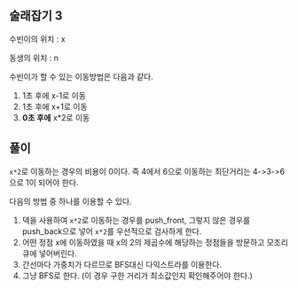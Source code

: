 ## 술래잡기 3

수빈이의 위치 : x

동생의 위치 : n

수빈이가 할 수 있는 이동방법은 다음과 같다.

1. 1초 후에 x-1로 이동
2. 1초 후에 x+1로 이동
3. **0초 후에** x*2로 이동

## 풀이

`x*2`로 이동하는 경우의 비용이 0이다. 즉 4에서 6으로 이동하는 최단거리는 4->3->6으로 1이 되어야 한다.

다음의 방법 중 하나를 이용할 수 있다.

1. 덱을 사용하여 `x*2`로 이동하는 경우를 push_front, 그렇지 않은 경우를 push_back으로 넣어 `x*2`를 우선적으로 검사하게 한다.
2. 어떤 정점 x에 이동하였을 때 x의 2의 제곱수에 해당하는 정점들을 방문하고 모조리 큐에 넣어버린다.
3. 간선마다 가중치가 다르므로 BFS대신 다익스트라를 이용한다.
4. 그냥 BFS로 한다. (이 경우 구한 거리가 최소값인지 확인해주어야 한다.)